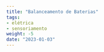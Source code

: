 ```yaml
---
title: "Balanceamento de Baterias"
tags:
- elétrica
- sensoriamento
weight: -5
date: "2023-01-03"
---
```

